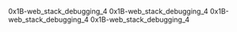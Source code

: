0x1B-web_stack_debugging_4
0x1B-web_stack_debugging_4
0x1B-web_stack_debugging_4
0x1B-web_stack_debugging_4
